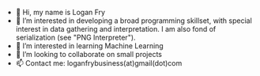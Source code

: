- 👋 Hi, my name is Logan Fry
- 👀 I’m interested in developing a broad programming skillset, with special interest in data gathering and interpretation. I am also fond of serialization (see "PNG Interpreter").
- 🌱 I’m interested in learning Machine Learning
- 💞️ I’m looking to collaborate on small projects
- 📫 Contact me: loganfrybusiness(at)gmail(dot)com

<!---
MrFryProjects/MrFryProjects is a ✨ special ✨ repository because its `README.md` (this file) appears on your GitHub profile.
You can click the Preview link to take a look at your changes.
--->
